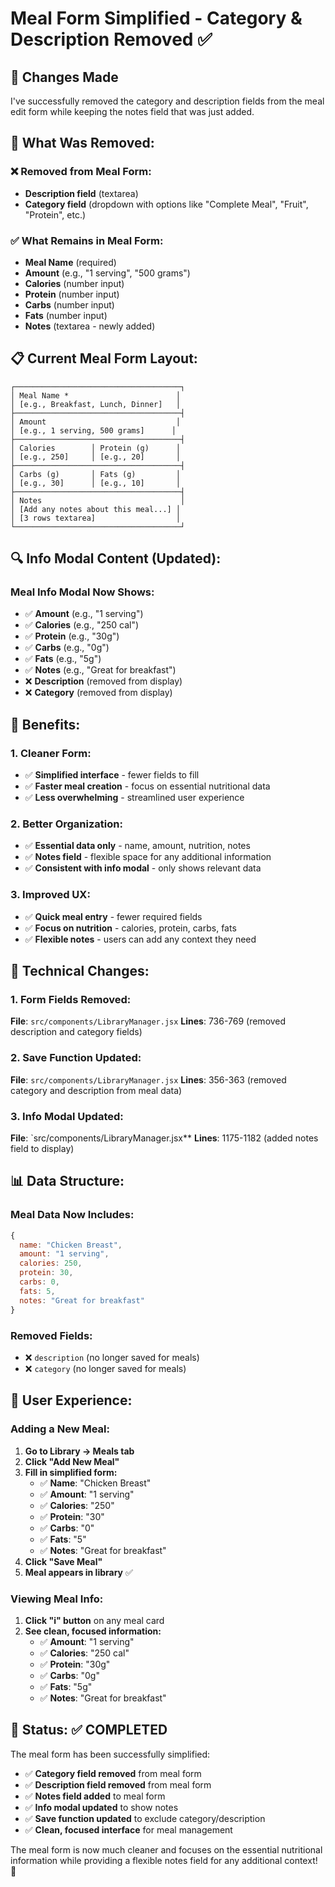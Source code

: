 # Meal Form Simplified - Category & Description Removed ✅

## 🎉 **Changes Made**

I've successfully removed the category and description fields from the meal edit form while keeping the notes field that was just added.

## 🔄 **What Was Removed:**

### **❌ Removed from Meal Form:**
- **Description field** (textarea)
- **Category field** (dropdown with options like "Complete Meal", "Fruit", "Protein", etc.)

### **✅ What Remains in Meal Form:**
- **Meal Name** (required)
- **Amount** (e.g., "1 serving", "500 grams")
- **Calories** (number input)
- **Protein** (number input)
- **Carbs** (number input)
- **Fats** (number input)
- **Notes** (textarea - newly added)

## 📋 **Current Meal Form Layout:**

```
┌─────────────────────────────────────┐
│ Meal Name *                        │
│ [e.g., Breakfast, Lunch, Dinner]   │
├─────────────────────────────────────┤
│ Amount                             │
│ [e.g., 1 serving, 500 grams]      │
├─────────────────────────────────────┤
│ Calories        │ Protein (g)      │
│ [e.g., 250]     │ [e.g., 20]       │
├─────────────────────────────────────┤
│ Carbs (g)       │ Fats (g)         │
│ [e.g., 30]      │ [e.g., 10]       │
├─────────────────────────────────────┤
│ Notes                               │
│ [Add any notes about this meal...] │
│ [3 rows textarea]                  │
└─────────────────────────────────────┘
```

## 🔍 **Info Modal Content (Updated):**

### **Meal Info Modal Now Shows:**
- ✅ **Amount** (e.g., "1 serving")
- ✅ **Calories** (e.g., "250 cal")
- ✅ **Protein** (e.g., "30g")
- ✅ **Carbs** (e.g., "0g")
- ✅ **Fats** (e.g., "5g")
- ✅ **Notes** (e.g., "Great for breakfast")
- ❌ **Description** (removed from display)
- ❌ **Category** (removed from display)

## 🎯 **Benefits:**

### **1. Cleaner Form:**
- ✅ **Simplified interface** - fewer fields to fill
- ✅ **Faster meal creation** - focus on essential nutritional data
- ✅ **Less overwhelming** - streamlined user experience

### **2. Better Organization:**
- ✅ **Essential data only** - name, amount, nutrition, notes
- ✅ **Notes field** - flexible space for any additional information
- ✅ **Consistent with info modal** - only shows relevant data

### **3. Improved UX:**
- ✅ **Quick meal entry** - fewer required fields
- ✅ **Focus on nutrition** - calories, protein, carbs, fats
- ✅ **Flexible notes** - users can add any context they need

## 🔧 **Technical Changes:**

### **1. Form Fields Removed:**
**File**: `src/components/LibraryManager.jsx`
**Lines**: 736-769 (removed description and category fields)

### **2. Save Function Updated:**
**File**: `src/components/LibraryManager.jsx`
**Lines**: 356-363 (removed category and description from meal data)

### **3. Info Modal Updated:**
**File**: `src/components/LibraryManager.jsx**
**Lines**: 1175-1182 (added notes field to display)

## 📊 **Data Structure:**

### **Meal Data Now Includes:**
```javascript
{
  name: "Chicken Breast",
  amount: "1 serving",
  calories: 250,
  protein: 30,
  carbs: 0,
  fats: 5,
  notes: "Great for breakfast"
}
```

### **Removed Fields:**
- ❌ `description` (no longer saved for meals)
- ❌ `category` (no longer saved for meals)

## 🎨 **User Experience:**

### **Adding a New Meal:**
1. **Go to Library → Meals tab**
2. **Click "Add New Meal"**
3. **Fill in simplified form:**
   - ✅ **Name**: "Chicken Breast"
   - ✅ **Amount**: "1 serving"
   - ✅ **Calories**: "250"
   - ✅ **Protein**: "30"
   - ✅ **Carbs**: "0"
   - ✅ **Fats**: "5"
   - ✅ **Notes**: "Great for breakfast"
4. **Click "Save Meal"**
5. **Meal appears in library** ✅

### **Viewing Meal Info:**
1. **Click "i" button** on any meal card
2. **See clean, focused information:**
   - ✅ **Amount**: "1 serving"
   - ✅ **Calories**: "250 cal"
   - ✅ **Protein**: "30g"
   - ✅ **Carbs**: "0g"
   - ✅ **Fats**: "5g"
   - ✅ **Notes**: "Great for breakfast"

## 🚀 **Status: ✅ COMPLETED**

The meal form has been successfully simplified:
- ✅ **Category field removed** from meal form
- ✅ **Description field removed** from meal form
- ✅ **Notes field added** to meal form
- ✅ **Info modal updated** to show notes
- ✅ **Save function updated** to exclude category/description
- ✅ **Clean, focused interface** for meal management

The meal form is now much cleaner and focuses on the essential nutritional information while providing a flexible notes field for any additional context! 🎉


